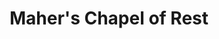 ---
title: "Maher's Chapel of Rest"
url: /portarlington/mahers-chapel-of-rest/
shop: funeral directors
---